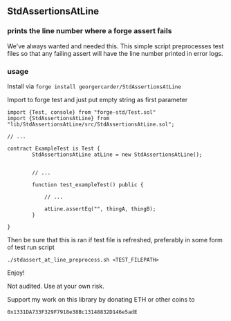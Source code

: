 ## StdAssertionsAtLine

### prints the line number where a forge assert fails


We've always wanted and needed this. This simple script preprocesses test files so that any failing assert will have the line number printed in error logs.

### usage

Install via `forge install georgercarder/StdAssertionsAtLine`

Import to forge test and just put empty string as first parameter

```
import {Test, console} from "forge-std/Test.sol"
import {StdAssertionsAtLine} from "lib/StdAssertionsAtLine/src/StdAssertionsAtLine.sol";

// ...

contract ExampleTest is Test {
        StdAssertionsAtLine atLine = new StdAssertionsAtLine();


        // ...

        function test_exampleTest() public {

            // ...

            atLine.assertEq("", thingA, thingB); 
        }

}

```

Then be sure that this is ran if test file is refreshed, preferably in some form of test run script  

```
./stdassert_at_line_preprocess.sh <TEST_FILEPATH> 
```


Enjoy!


Not audited. Use at your own risk.

Support my work on this library by donating ETH or other coins to

`0x1331DA733F329F7918e38Bc13148832D146e5adE`
